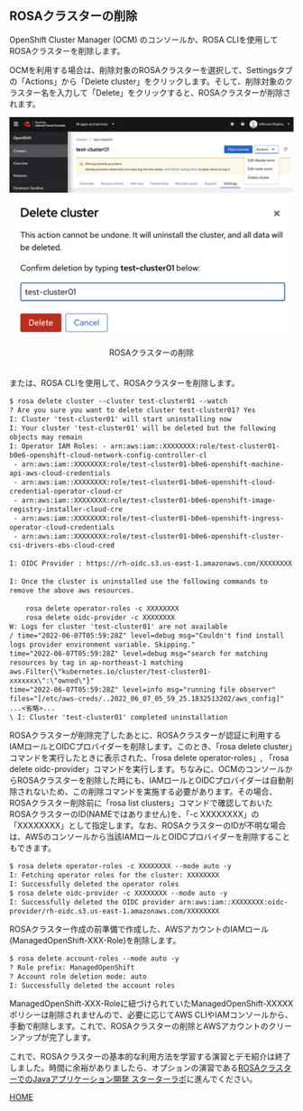 ## ROSAクラスターの削除

OpenShift Cluster Manager (OCM) のコンソールか、ROSA CLIを使用してROSAクラスターを削除します。

OCMを利用する場合は、削除対象のROSAクラスターを選択して、Settingsタブの「Actions」から「Delete cluster」をクリックします。そして、削除対象のクラスター名を入力して「Delete」をクリックすると、ROSAクラスターが削除されます。

![ROSAクラスターの削除](./images/delete.png)
![ROSAクラスターの削除確認](./images/delete-confirm.png)
<div style="text-align: center;">ROSAクラスターの削除</div>　　


または、ROSA CLIを使用して、ROSAクラスターを削除します。
```
$ rosa delete cluster --cluster test-cluster01 --watch   
? Are you sure you want to delete cluster test-cluster01? Yes
I: Cluster 'test-cluster01' will start uninstalling now
I: Your cluster 'test-cluster01' will be deleted but the following objects may remain
I: Operator IAM Roles: - arn:aws:iam::XXXXXXXX:role/test-cluster01-b0e6-openshift-cloud-network-config-controller-cl
 - arn:aws:iam::XXXXXXXX:role/test-cluster01-b0e6-openshift-machine-api-aws-cloud-credentials
 - arn:aws:iam::XXXXXXXX:role/test-cluster01-b0e6-openshift-cloud-credential-operator-cloud-cr
 - arn:aws:iam::XXXXXXXX:role/test-cluster01-b0e6-openshift-image-registry-installer-cloud-cre
 - arn:aws:iam::XXXXXXXX:role/test-cluster01-b0e6-openshift-ingress-operator-cloud-credentials
 - arn:aws:iam::XXXXXXXX:role/test-cluster01-b0e6-openshift-cluster-csi-drivers-ebs-cloud-cred

I: OIDC Provider : https://rh-oidc.s3.us-east-1.amazonaws.com/XXXXXXXX

I: Once the cluster is uninstalled use the following commands to remove the above aws resources.

	rosa delete operator-roles -c XXXXXXXX
	rosa delete oidc-provider -c XXXXXXXX
W: Logs for cluster 'test-cluster01' are not available
/ time="2022-06-07T05:59:28Z" level=debug msg="Couldn't find install logs provider environment variable. Skipping."
time="2022-06-07T05:59:28Z" level=debug msg="search for matching resources by tag in ap-northeast-1 matching aws.Filter{\"kubernetes.io/cluster/test-cluster01-xxxxxxx\":\"owned\"}"
time="2022-06-07T05:59:28Z" level=info msg="running file observer" files="[/etc/aws-creds/..2022_06_07_05_59_25.1832513202/aws_config]"
...<省略>...
\ I: Cluster 'test-cluster01' completed uninstallation
```

ROSAクラスターが削除完了したあとに、ROSAクラスターが認証に利用するIAMロールとOIDCプロバイダーを削除します。このとき、「rosa delete cluster」コマンドを実行したときに表示された、「rosa delete operator-roles」, 「rosa delete oidc-provider」コマンドを実行します。ちなみに、OCMのコンソールからROSAクラスターを削除した時にも、IAMロールとOIDCプロバイダーは自動削除されないため、この削除コマンドを実施する必要があります。その場合、ROSAクラスター削除前に「rosa list clusters」コマンドで確認しておいたROSAクラスターのID(NAMEではありません)を、「-c XXXXXXXX」の「XXXXXXXX」として指定します。なお、ROSAクラスターのIDが不明な場合は、AWSのコンソールから当該IAMロールとOIDCプロバイダーを削除することもできます。
```
$ rosa delete operator-roles -c XXXXXXXX --mode auto -y
I: Fetching operator roles for the cluster: XXXXXXXX
I: Successfully deleted the operator roles
$ rosa delete oidc-provider -c XXXXXXXX --mode auto -y
I: Successfully deleted the OIDC provider arn:aws:iam::XXXXXXXX:oidc-provider/rh-oidc.s3.us-east-1.amazonaws.com/XXXXXXXX
```

ROSAクラスター作成の前準備で作成した、AWSアカウントのIAMロール(ManagedOpenShift-XXX-Role)を削除します。
```
$ rosa delete account-roles --mode auto -y
? Role prefix: ManagedOpenShift
? Account role deletion mode: auto
I: Successfully deleted the account roles
```

ManagedOpenShift-XXX-Roleに紐づけられていたManagedOpenShift-XXXXXポリシーは削除されませんので、必要に応じてAWS CLIやIAMコンソールから、手動で削除します。これで、ROSAクラスターの削除とAWSアカウントのクリーンアップが完了します。

これで、ROSAクラスターの基本的な利用方法を学習する演習とデモ紹介は終了しました。時間に余裕がありましたら、オプションの演習である[ROSAクラスターでのJavaアプリケーション開発 スターターラボ](../rosa-sample-app-develop)に進んでください。

[HOME](../../README.md)

